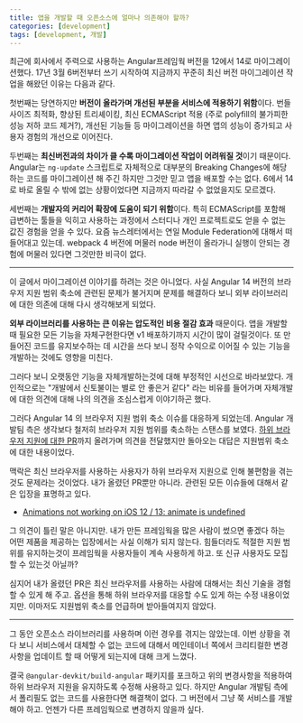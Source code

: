 ```yaml
---
title: 앱을 개발할 때 오픈소스에 얼마나 의존해야 할까?
categories: [development]
tags: [development, 개발]
---
```


최근에 회사에서 주력으로 사용하는 Angular프레임웍 버전을 12에서 14로 마이그레이션했다. 17년 3월 6버전부터 쓰기 시작하여 지금까지 꾸준히 최신 버전 마이그레이션 작업을 해왔던 이유는 다음과 같다.

첫번째는 당연하지만 **버전이 올라가며 개선된 부분을 서비스에 적용하기 위함**이다. 번들 사이즈 최적화, 향상된 트리셰이킹, 최신 ECMAScript 적용 (주로 polyfill의 불가피한 성능 저하 코드 제거?), 개선된 기능들 등 마이그레이션을 하면 앱의 성능이 증가되고 사용자 경험의 개선으로 이어진다.

두번째는 **최신버전과의 차이가 클 수록 마이그레이션 작업이 어려워질 것**이기 때문이다. Angular는 `ng-update` 스크립트로 자체적으로 대부분의 Breaking Changes에 해당하는 코드를 마이그레이션 해 주긴 하지만 그것만 믿고 앱을 배포할 수는 없다. 6에서 14로 바로 올릴 수 밖에 없는 상황이었다면 지금까지 따라갈 수 없었을지도 모르겠다.

세번째는 **개발자의 커리어 확장에 도움이 되기 위함**이다. 특히 ECMAScript를 포함해 급변하는 툴들을 익히고 사용하는 과정에서 스터디나 개인 프로젝트로도 얻을 수 없는 값진 경험을 얻을 수 있다. 요즘 뉴스레터에서는 연일 Module Federation에 대해서 떠들어대고 있는데. webpack 4 버전에 머물러 node 버전이 올라가니 실행이 안되는 경험에 머물러 있다면 그것만한 비극이 없다.

---

이 글에서 마이그레이션 이야기를 하려는 것은 아니었다. 사실 Angular 14 버전의 브라우저 지원 범위 축소에 관련된 문제가 불거지며 문제를 해결하다 보니 외부 라이브러리에 대한 의존에 대해 다시 생각해보게 되었다.

**외부 라이브러리를 사용하는 큰 이유는 압도적인 비용 절감 효과** 때문이다. 앱을 개발할 때 필요한 모든 기능을 자체구현한다면 v1 배포하기까지 시간이 많이 걸릴것이다. 또 만들어진 코드를 유지보수하는 데 시간을 쓰다 보니 정작 수익으로 이어질 수 있는 기능을 개발하는 것에도 영향을 미친다.

그러다 보니 오랫동안 기능을 자체개발하는것에 대해 부정적인 시선으로 바라보았다. 개인적으로는 "개발에서 신토불이는 별로 안 좋은거 같다" 라는 비유를 들어가며 자체개발에 대한 의견에 대해 나의 의견을 조심스럽게 이야기하곤 했다.

그러다 Angular 14 의 브라우저 지원 범위 축소 이슈를 대응하게 되었는데. Angular 개발팀 측은 생각보다 철저히 브라우저 지원 범위를 축소하는 스탠스를 보였다. [하위 브라우저 지원에 대한 PR](https://github.com/angular/angular-cli/pull/23537)까지 올려가며 의견을 전달했지만 돌아오는 대답은 지원범위 축소에 대한 내용이었다.

맥락은 최신 브라우저를 사용하는 사용자가 하위 브라우저 지원으로 인해 불편함을 겪는 것도 문제라는 것이었다. 내가 올렸던 PR뿐만 아니라. 관련된 모든 이슈들에 대해서 같은 입장을 표명하고 있다.

- [Animations not working on iOS 12 / 13: animate is undefined](https://github.com/angular/angular/issues/45016)

그 의견이 틀린 말은 아니지만. 내가 만든 프레임웍을 많은 사람이 썼으면 좋겠다 하는 어떤 제품을 제공하는 입장에서는 사실 이해가 되지 않는다. 힘들더라도 적절한 지원 범위를 유지하는것이 프레임웍을 사용자들이 계속 사용하게 하고. 또 신규 사용자도 모집할 수 있는것 아닐까?

심지어 내가 올렸던 PR은 최신 브라우저를 사용하는 사람에 대해서는 최신 기술을 경험할 수 있게 해 주고. 옵션을 통해 하위 브라우저를 대응할 수도 있게 하는 수정 내용이었지만. 이마저도 지원범위 축소를 언급하며 받아들여지지 않았다.

---

그 동안 오픈소스 라이브러리를 사용하며 이런 경우를 겪지는 않았는데. 이번 상황을 겪다 보니 서비스에서 대체할 수 없는 코드에 대해서 메인테이너 쪽에서 크리티컬한 변경 사항을 업데이트 할 때 어떻게 되는지에 대해 크게 느꼈다.

결국 `@angular-devkit/build-angular` 패키지를 포크하고 위의 변경사항을 적용하여 하위 브라우저 지원을 유지하도록 수정해 사용하고 있다. 하지만 Angular 개발팀 측에서 폴리필도 없는 코드를 사용한다면 해결책이 없다. 그 버전에서 그냥 쭉 서비스를 개발해야 하고. 언젠가 다른 프레임웍으로 변경하지 않을까 싶다.

